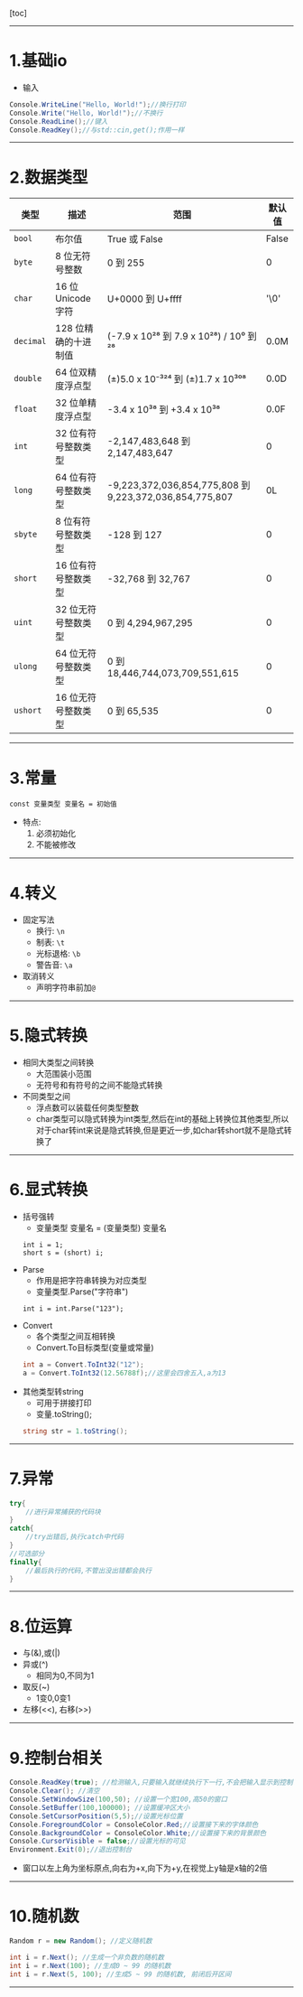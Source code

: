 [toc]
***
# 1.基础io
- 输入
```c#
Console.WriteLine("Hello, World!");//换行打印
Console.Write("Hello, World!");//不换行
Console.ReadLine();//键入
Console.ReadKey();//与std::cin,get();作用一样
```

***
# 2.数据类型

| 类型        | 描述                         | 范围                                                                 | 默认值   |
|-------------|------------------------------|----------------------------------------------------------------------|----------|
| `bool`      | 布尔值                       | True 或 False                                                        | False    |
| `byte`      | 8 位无符号整数               | 0 到 255                                                             | 0        |
| `char`      | 16 位 Unicode 字符           | U+0000 到 U+ffff                                                     | '\0'     |
| `decimal`   | 128 位精确的十进制值         | (-7.9 x 10²⁸ 到 7.9 x 10²⁸) / 10⁰ 到 ²⁸                              | 0.0M     |
| `double`    | 64 位双精度浮点型            | (±)5.0 x 10⁻³²⁴ 到 (±)1.7 x 10³⁰⁸                                    | 0.0D     |
| `float`     | 32 位单精度浮点型            | -3.4 x 10³⁸ 到 +3.4 x 10³⁸                                           | 0.0F     |
| `int`       | 32 位有符号整数类型          | -2,147,483,648 到 2,147,483,647                                      | 0        |
| `long`      | 64 位有符号整数类型          | -9,223,372,036,854,775,808 到 9,223,372,036,854,775,807             | 0L       |
| `sbyte`     | 8 位有符号整数类型           | -128 到 127                                                          | 0        |
| `short`     | 16 位有符号整数类型          | -32,768 到 32,767                                                    | 0        |
| `uint`      | 32 位无符号整数类型          | 0 到 4,294,967,295                                                   | 0        |
| `ulong`     | 64 位无符号整数类型          | 0 到 18,446,744,073,709,551,615                                      | 0        |
| `ushort`    | 16 位无符号整数类型          | 0 到 65,535                                                          | 0        |
***
# 3.常量
`const 变量类型 变量名 = 初始值`

- 特点: 
    1. 必须初始化
    2. 不能被修改
***
# 4.转义
- 固定写法
  - 换行: `\n`
  - 制表: `\t`
  - 光标退格: `\b`
  - 警告音: `\a`
- 取消转义
  - 声明字符串前加`@`
***
# 5.隐式转换
- 相同大类型之间转换
  - 大范围装小范围
  - 无符号和有符号的之间不能隐式转换
- 不同类型之间
  - 浮点数可以装载任何类型整数
  - char类型可以隐式转换为int类型,然后在int的基础上转换位其他类型,所以对于char转int来说是隐式转换,但是更近一步,如char转short就不是隐式转换了 
***
# 6.显式转换
- 括号强转
  - 变量类型 变量名 = (变量类型) 变量名
  ```Csharp
  int i = 1;
  short s = (short) i;
  ```
- Parse
  - 作用是把字符串转换为对应类型
  - 变量类型.Parse("字符串")
  ```Csharp
  int i = int.Parse("123");
  ```
- Convert
  - 各个类型之间互相转换
  - Convert.To目标类型(变量或常量)
  ```csharp
  int a = Convert.ToInt32("12");
  a = Convert.ToInt32(12.56788f);//这里会四舍五入,a为13
  ```
- 其他类型转string
  - 可用于拼接打印
  - 变量.toString();
   ```csharp
  string str = 1.toString();
  ```
***
# 7.异常
```csharp
try{
    //进行异常捕获的代码块
}
catch{
    //try出错后,执行catch中代码
}
//可选部分
finally{
    //最后执行的代码,不管出没出错都会执行
}
```
***
# 8.位运算
- 与(&),或(|)
- 异或(^)
  - 相同为0,不同为1
- 取反(~)
  - 1变0,0变1
- 左移(<<), 右移(>>)
***
# 9.控制台相关
```csharp
Console.ReadKey(true); //检测输入,只要输入就继续执行下一行,不会把输入显示到控制台 
Console.Clear(); //清空
Console.SetWindowSize(100,50); //设置一个宽100,高50的窗口
Console.SetBuffer(100,100000); //设置缓冲区大小
Console.SetCursorPosition(5,5);//设置光标位置
Console.ForegroundColor = ConsoleColor.Red;//设置接下来的字体颜色
Console.BackgroundColor = ConsoleColor.White;//设置接下来的背景颜色
Console.CursorVisible = false;//设置光标的可见
Environment.Exit(0);//退出控制台
```
- 窗口以左上角为坐标原点,向右为+x,向下为+y,在视觉上y轴是x轴的2倍

***
# 10.随机数
```csharp
Random r = new Random(); //定义随机数

int i = r.Next(); //生成一个非负数的随机数
int i = r.Next(100); //生成0 ~ 99 的随机数
int i = r.Next(5, 100); //生成5 ~ 99 的随机数, 前闭后开区间
```
***
